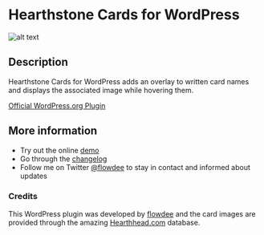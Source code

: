 # Hearthstone Cards for WordPress

![alt text](http://cdn.flowdee.de/assets/plugins/hearthstone-cards-for-wordpress-banner.png "Hearthstone Cards for WordPress")

## Description
Hearthstone Cards for WordPress adds an overlay to written card names and displays the associated image while hovering them.

[Official WordPress.org Plugin](http://wordpress.org/plugins/hearthstone-cards/)

## More information

* Try out the online [demo](http://coder.flowdee.de/hearthstone-cards-for-wordpress/demo/)
* Go through the [changelog](https://wordpress.org/plugins/hearthstone-cards/changelog/)
* Follow me on Twitter [@flowdee](https://twitter.com/flowdee/) to stay in contact and informed about updates

### Credits

This WordPress plugin was developed by [flowdee](http://www.flowdee.de/) and the card images are provided through the amazing [Hearthhead.com](http://www.hearthhead.com/) database.